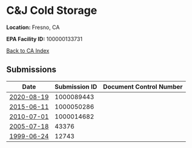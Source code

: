 # C&J Cold Storage

**Location:** Fresno, CA

**EPA Facility ID:** 100000133731

[Back to CA Index](../../index.md)

## Submissions

| Date | Submission ID | Document Control Number |
|------|--------------|-------------------------|
| [2020-08-19](submissions/1000089443.md) | 1000089443 |  |
| [2015-06-11](submissions/1000050286.md) | 1000050286 |  |
| [2010-07-01](submissions/1000014682.md) | 1000014682 |  |
| [2005-07-18](submissions/43376.md) | 43376 |  |
| [1999-06-24](submissions/12743.md) | 12743 |  |
